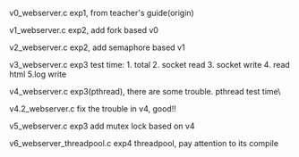 v0_webserver.c exp1, from teacher's guide(origin)

v1_webserver.c exp2, add fork based v0

v2_webserver.c exp2, add semaphore based v1

v3_webserver.c exp3 test time: 1. total 2. socket read 3. socket write 4. read html 5.log write

v4_webserver.c exp3(pthread), there are some trouble. pthread test time\

v4.2_webserver.c fix the trouble in v4, good!! 

v5_webserver.c exp3 add mutex lock based on v4

v6_webserver_threadpool.c exp4 threadpool, pay attention to its compile